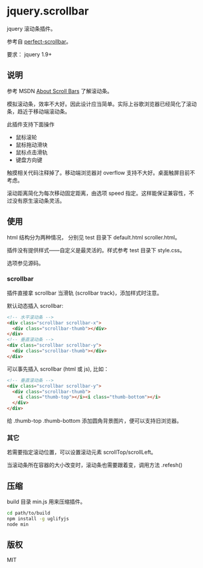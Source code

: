# jquery.scrollbar

jquery 滚动条插件。

参考自 [perfect-scrollbar](https://github.com/noraesae/perfect-scrollbar)。

要求： jquery 1.9+

## 说明

参考 MSDN [About Scroll Bars](http://msdn.microsoft.com/en-us/library/windows/desktop/bb787527(v=vs.85).aspx) 了解滚动条。

模拟滚动条，效率不大好。因此设计应当简单。实际上谷歌浏览器已经简化了滚动条，趋近于移动端滚动条。

此插件支持下面操作

- 鼠标滚轮
- 鼠标拖动滑块
- 鼠标点击滑轨
- 键盘方向键

触摸相关代码注释掉了。移动端浏览器对 overflow 支持不大好。桌面触屏目前不考虑。

滚动距离简化为每次移动固定距离，由选项 speed 指定。这样能保证兼容性，不过没有原生滚动条灵活。

## 使用

html 结构分为两种情况， 分别见 test 目录下 default.html scroller.html。

插件没有提供样式——自定义是最灵活的。样式参考 test 目录下 style.css。

选项参见源码。

### scrollbar

插件直接拿 scrollbar 当滑轨 (scrollbar track)，添加样式时注意。

默认动态插入 scrollbar:

```html
<!-- 水平滚动条 -->
<div class="scrollbar scrollbar-x">
  <div class="scrollbar-thumb"></div>
</div>
<!-- 垂直滚动条 -->
<div class="scrollbar scrollbar-y">
  <div class="scrollbar-thumb"></div>
</div>
```

可以事先插入 scrollbar (html 或 js), 比如：

```html
<!-- 垂直滚动条 -->
<div class="scrollbar scrollbar-y">
  <div class="scrollbar-thumb">
    <i class="thumb-top"></i><i class="thumb-bottom"></i>
  </div>
</div>
```

给 .thumb-top .thumb-bottom 添加圆角背景图片，便可以支持旧浏览器。


### 其它

若需要指定滚动位置，可以设置滚动元素 scrollTop/scrollLeft。

当滚动条所在容器的大小改变时，滚动条也需要跟着变，调用方法 .refesh()


## 压缩

build 目录 min.js 用来压缩插件。

```bash
cd path/to/build
npm install -g uglifyjs
node min
```

## 版权

MIT
